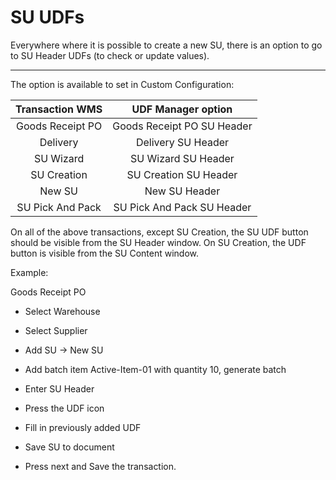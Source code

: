 # SU UDFs

Everywhere where it is possible to create a new SU, there is an option to go to SU Header UDFs (to check or update values).

---

The option is available to set in Custom Configuration:

|  Transaction WMS |     UDF Manager option     |
|:----------------:|:--------------------------:|
| Goods Receipt PO | Goods Receipt PO SU Header |
| Delivery         | Delivery SU Header         |
| SU Wizard        | SU Wizard SU Header        |
| SU Creation      | SU Creation SU Header      |
| New SU           | New SU Header              |
| SU Pick And Pack | SU Pick And Pack SU Header |

On all of the above transactions, except SU Creation, the SU UDF button should be visible from the SU Header window.
On SU Creation, the UDF button is visible from the SU Content window.

Example:

Goods Receipt PO

- Select Warehouse

- Select Supplier

- Add SU -> New SU

- Add batch item Active-Item-01 with quantity 10, generate batch

- Enter SU Header

- Press the UDF icon

- Fill in previously added UDF

- Save SU to document

- Press next and Save the transaction.
